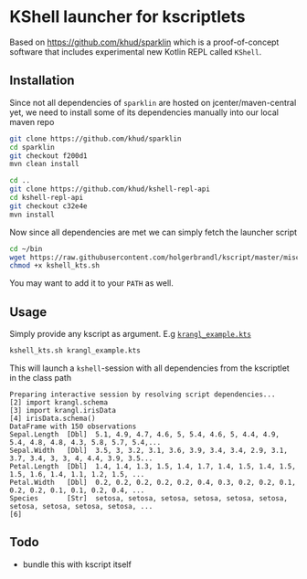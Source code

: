 # KShell launcher for kscriptlets


Based on https://github.com/khud/sparklin which is a proof-of-concept software that includes experimental new Kotlin REPL called `KShell`.

## Installation

Since not all dependencies of `sparklin` are hosted on jcenter/maven-central yet, we need to install some of its dependencies manually into our local maven repo

```bash
git clone https://github.com/khud/sparklin
cd sparklin
git checkout f200d1
mvn clean install

cd ..
git clone https://github.com/khud/kshell-repl-api
cd kshell-repl-api
git checkout c32e4e
mvn install
```

Now since all dependencies are met we can simply fetch the launcher script
```bash
cd ~/bin
wget https://raw.githubusercontent.com/holgerbrandl/kscript/master/misc/kshell_launcher/kshell_kts.sh
chmod +x kshell_kts.sh
```

You may want to add it to your `PATH` as well.

## Usage

Simply provide any kscript as argument. E.g [`krangl_example.kts`](https://github.com/holgerbrandl/kscript/blob/master/misc/kshell_launcher/krangl_example.kts)

```bash
kshell_kts.sh krangl_example.kts
```
This will launch a `kshell`-session with all dependencies from the kscriptlet in the class path

```
Preparing interactive session by resolving script dependencies...
[2] import krangl.schema
[3] import krangl.irisData
[4] irisData.schema()
DataFrame with 150 observations
Sepal.Length  [Dbl]  5.1, 4.9, 4.7, 4.6, 5, 5.4, 4.6, 5, 4.4, 4.9, 5.4, 4.8, 4.8, 4.3, 5.8, 5.7, 5.4,...
Sepal.Width   [Dbl]  3.5, 3, 3.2, 3.1, 3.6, 3.9, 3.4, 3.4, 2.9, 3.1, 3.7, 3.4, 3, 3, 4, 4.4, 3.9, 3.5...
Petal.Length  [Dbl]  1.4, 1.4, 1.3, 1.5, 1.4, 1.7, 1.4, 1.5, 1.4, 1.5, 1.5, 1.6, 1.4, 1.1, 1.2, 1.5, ...
Petal.Width   [Dbl]  0.2, 0.2, 0.2, 0.2, 0.2, 0.4, 0.3, 0.2, 0.2, 0.1, 0.2, 0.2, 0.1, 0.1, 0.2, 0.4, ...
Species       [Str]  setosa, setosa, setosa, setosa, setosa, setosa, setosa, setosa, setosa, setosa, ...
[6] 
```

## Todo

* bundle this with kscript itself